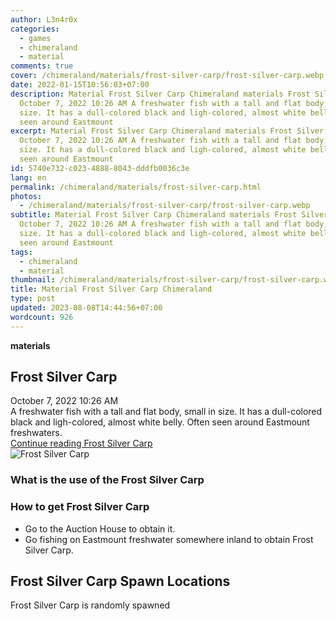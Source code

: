```yaml
---
author: L3n4r0x
categories:
  - games
  - chimeraland
  - material
comments: true
cover: /chimeraland/materials/frost-silver-carp/frost-silver-carp.webp
date: 2022-01-15T10:56:03+07:00
description: Material Frost Silver Carp Chimeraland materials Frost Silver Carp
  October 7, 2022 10:26 AM A freshwater fish with a tall and flat body, small in
  size. It has a dull-colored black and ligh-colored, almost white belly. Often
  seen around Eastmount
excerpt: Material Frost Silver Carp Chimeraland materials Frost Silver Carp
  October 7, 2022 10:26 AM A freshwater fish with a tall and flat body, small in
  size. It has a dull-colored black and ligh-colored, almost white belly. Often
  seen around Eastmount
id: 5740e732-c023-4888-8043-dddfb0036c3e
lang: en
permalink: /chimeraland/materials/frost-silver-carp.html
photos:
  - /chimeraland/materials/frost-silver-carp/frost-silver-carp.webp
subtitle: Material Frost Silver Carp Chimeraland materials Frost Silver Carp
  October 7, 2022 10:26 AM A freshwater fish with a tall and flat body, small in
  size. It has a dull-colored black and ligh-colored, almost white belly. Often
  seen around Eastmount
tags:
  - chimeraland
  - material
thumbnail: /chimeraland/materials/frost-silver-carp/frost-silver-carp.webp
title: Material Frost Silver Carp Chimeraland
type: post
updated: 2023-08-08T14:44:56+07:00
wordcount: 926
---
```


<link
  rel="stylesheet"
  href="https://rawcdn.githack.com/dimaslanjaka/Web-Manajemen/870a349/css/bootstrap-5-3-0-alpha3-wrapper.css"
/>
<section id="bootstrap-wrapper">
  <div data-bs-theme="dark">
    <div
      class="row g-0 border rounded overflow-hidden flex-md-row mb-4 shadow-sm position-relative bg-dark text-light"
    >
      <div class="col p-4 d-flex flex-column position-static">
        <strong class="d-inline-block mb-2 text-success">materials</strong>
        <h2 class="mb-0">Frost Silver Carp</h2>
        <div class="mb-1 text-muted">October 7, 2022 10:26 AM</div>
        <div class="mb-2 border p-1">
          A freshwater fish with a tall and flat body, small in size. It has a
          dull-colored black and ligh-colored, almost white belly. Often seen
          around Eastmount freshwaters.
        </div>
        <a
          href="/chimeraland/materials/frost-silver-carp.html"
          class="stretched-link d-none text-primary"
          >Continue reading Frost Silver Carp</a
        >
      </div>
      <div class="col-auto d-none d-md-block d-lg-block">
        <img
          src="https://www.webmanajemen.com/chimeraland/materials/frost-silver-carp/frost-silver-carp.webp"
          alt="Frost Silver Carp"
        />
      </div>
    </div>
    <div class="row">
      <div class="col-lg-6 col-12 mb-2">
        <div class="card">
          <div class="card-body">
            <h3 class="card-title">What is the use of the Frost Silver Carp</h3>
            <div class="card-text"><ul></ul></div>
          </div>
        </div>
      </div>
      <div class="col-lg-6 col-12 mb-2">
        <div class="card">
          <div class="card-body">
            <h3 class="card-title">How to get Frost Silver Carp</h3>
            <div class="card-text">
              <ul>
                <li>Go to the Auction House to obtain it.</li>
                <li>
                  Go fishing on Eastmount freshwater somewhere inland to obtain
                  Frost Silver Carp.
                </li>
              </ul>
            </div>
          </div>
        </div>
      </div>
      <div class="col-12 mb-2">
        <h2>Frost Silver Carp Spawn Locations</h2>
        <p>Frost Silver Carp is randomly spawned</p>
      </div>
    </div>
  </div>
</section>
